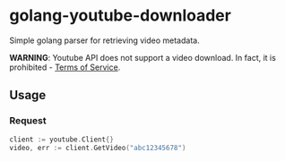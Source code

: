 # golang-youtube-downloader
Simple golang parser for retrieving video metadata.

**WARNING**: Youtube API does not support a video download. In fact, it is prohibited - [Terms of Service](https://developers.google.com/youtube/terms/api-services-terms-of-service).

## Usage
### Request
```go
client := youtube.Client{}
video, err := client.GetVideo("abc12345678")
```